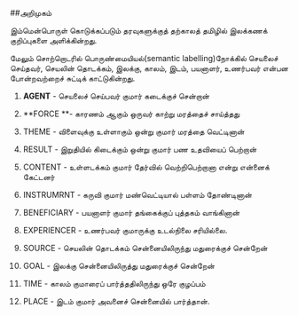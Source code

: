 ##அறிமுகம்

இம்மென்பொருள் கொடுக்கப்படும் தரவுகளுக்குத் தற்காலத் தமிழில் இலக்கணக் குறிப்புகளை அளிக்கின்றது.

மேலும்  சொற்றொடரில் பொருண்மையியல்(semantic labelling)நோக்கில் செயலைச் செய்தவர், செயலின் தொடக்கம், இலக்கு, காலம், இடம், பயனாளர், உணர்பவர் என்பன போன்றவற்றைச் சுட்டிக் காட்டுகின்றது.

  1. **AGENT** - செயலைச் செய்பவர்
  குமார் கடைக்குச் சென்றான்

  2. **FORCE **- காரணம் ஆகும் ஒருவர்
காற்று மரத்தைச் சாய்த்தது

  3. THEME - விளைவுக்கு உள்ளாகும் ஒன்று
குமார் மரத்தை வெட்டினான்

  4. RESULT - இறுதியில் கிடைக்கும் ஒன்று
குமார் பண உதவியைப் பெற்றான்

  5. CONTENT - உள்ளடக்கம்
குமார் தேர்வில் வெற்றிபெற்றானா என்று என்னைக் கேட்டனர்

  6. INSTRUMRNT - கருவி
குமார் மண்வெட்டியால் பள்ளம் தோண்டினான்

  7. BENEFICIARY - பயனாளர்
குமார் தங்கைக்குப் புத்தகம் வாங்கினான்

  8. EXPERIENCER - உணர்பவர்
குமாருக்கு உடல்நிலை சரியில்லை.

  9. SOURCE - செயலின் தொடக்கம்
சென்னையிலிருந்து மதுரைக்குச் சென்றேன்

  10. GOAL - இலக்கு
சென்னையிலிருத்து மதுரைக்குச் சென்றேன்

  11. TIME - காலம்
குமாரைப் பார்த்ததிலிருந்து ஒரே குழப்பம்

  12. PLACE - இடம்
குமார் அவனைச் சென்னையில் பார்த்தான்.

